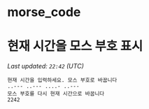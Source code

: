# morse_code
# 현재 시간을 모스 부호 표시
<!-- MORSE_TIME_START -->
_Last updated: `22:42` (UTC)_

```
현재 시간을 입력하세요. 모스 부호로 바꿉니다
..--- ..--- ....- ..---
모스 부호를 다시 현재 시간으로 바꿉니다
2242
```
<!-- MORSE_TIME_END -->
